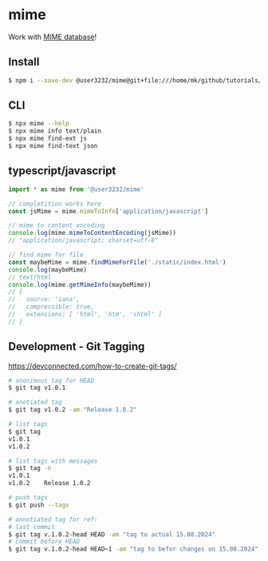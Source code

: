 # mime

Work with [MIME database](https://github.com/jshttp/mime-db)!

## Install

```sh
$ npm i --save-dev @user3232/mime@git+file:///home/mk/github/tutorials/flatten-vite-manifest#semver:latest
```

## CLI

```sh
$ npx mime --help
$ npx mime info text/plain
$ npx mime find-ext js
$ npx mime find-text json
```

## typescript/javascript


```ts
import * as mime from '@user3232/mime'

// completition works here
const jsMime = mime.mimeToInfo['application/javascript']

// mime to content encoding
console.log(mime.mimeToContentEncoding(jsMime))
// "application/javascript; charset=utf-8"

// find mime for file
const maybeMime = mime.findMimeForFile('./static/index.html')
console.log(maybeMime)
// text/html
console.log(mime.getMimeInfo(maybeMime))
// {
//   source: 'iana',
//   compressible: true,
//   extensions: [ 'html', 'htm', 'shtml' ]
// }
```


## Development - Git Tagging

https://devconnected.com/how-to-create-git-tags/

```sh
# anonimous tag for HEAD
$ git tag v1.0.1

# anotiated tag
$ git tag v1.0.2 -am "Release 1.0.2"

# list tags
$ git tag
v1.0.1
v1.0.2

# list tags with messages
$ git tag -n
v1.0.1
v1.0.2    Release 1.0.2

# push tags
$ git push --tags

# annotiated tag for ref:
# last commit
$ git tag v.1.0.2-head HEAD -am "tag to actual 15.08.2024"
# commit before HEAD
$ git tag v.1.0.2-head HEAD~1 -am "tag to befor changes on 15.08.2024"
```
